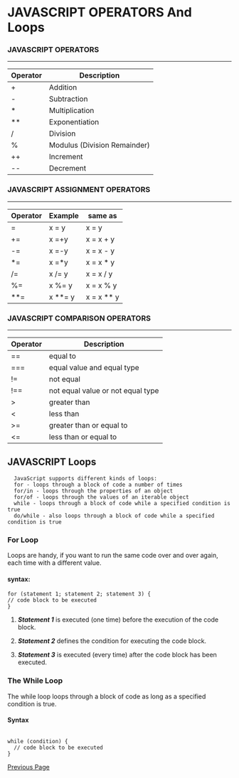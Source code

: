 # JAVASCRIPT OPERATORS And Loops


###  JAVASCRIPT OPERATORS
--------------


|    Operator    |  Description                            |
|----------------|-----------------------------------------|
|       +        |     Addition                            |
|       -        |     Subtraction                         |
|       *        |     Multiplication                      |
|       **       |     Exponentiation                      |
|       /        |     Division                            |
|       %        |     Modulus (Division Remainder)        |
|       ++       |     Increment                           |
|       --       |     Decrement                           |

 
### JAVASCRIPT ASSIGNMENT OPERATORS 
----------------


|    Operator     |  Example       |    same as    |
|-----------------|----------------|---------------|
|       =         |     x = y      |     x = y     |
|       +=        |     x =+y      |    x = x + y  |
|       -=        |     x =-y      |    x = x - y  |
|       *=        |     x =*y      |    x = x * y  |
|       /=        |     x /= y     |    x = x / y  |
|       %=        |     x %= y     |    x = x % y  |
|       **=       |     x **= y    |    x = x ** y |


### JAVASCRIPT COMPARISON OPERATORS
---------------------------------


|    Operator    |  Description                             |
|----------------|------------------------------------------|
|       ==       |          equal to                        |
|       ===      |    equal value and equal type            |
|       !=       |            not equal                     |
|       !==      |     not equal value or not equal type    |
|       >        |          greater than                    |
|       <        |             less than                    |
|       >=       |        greater than or equal to          |
|       <=       |       less than or equal to              |


## JAVASCRIPT Loops

      JavaScript supports different kinds of loops:
      for - loops through a block of code a number of times
      for/in - loops through the properties of an object
      for/of - loops through the values of an iterable object
      while - loops through a block of code while a specified condition is true
      do/while - also loops through a block of code while a specified condition is true



### For Loop
 
Loops are handy, if you want to run the same code over and over again, each time with a different value.

#### syntax:
 
```
for (statement 1; statement 2; statement 3) {
// code block to be executed
}
```

1. _**Statement 1**_ is executed (one time) before the execution of the code block.

2. _**Statement 2**_ defines the condition for executing the code block.

3. _**Statement 3**_ is executed (every time) after the code block has been executed.



### The While Loop
The while loop loops through a block of code as long as a specified condition is true.

#### Syntax

```

while (condition) {
  // code block to be executed
}

```


[Previous Page](https://saja123321.github.io/reading-notes/read04)
